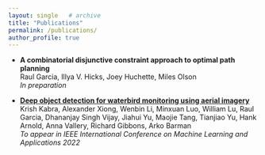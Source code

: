 ```yaml
---
layout: single   # archive
title: "Publications"
permalink: /publications/
author_profile: true
---
```


<!-- {% if author.googlescholar %}
  You can also find my articles on <u><a href="{{author.googlescholar}}">my Google Scholar profile</a>.</u>
{% endif %}

{% include base_path %}

{% for post in site.publications reversed %}
  {% include archive-single.html %}
{% endfor %} -->


<!-- A complete list of publications is available on my [Google Scholar page](https://scholar.google.com/citations?user=nA29Z5YAAAAJ&hl=en/). -->

<!-- Preprints from 2015 and after are also available on [arXiv](https://arxiv.org/a/chan_j_3.html). -->


* **A combinatorial disjunctive constraint approach to optimal path planning**  <br />
  Raul Garcia, Illya V. Hicks, Joey Huchette, Miles Olson  <br />
  _In preparation_

* [**Deep object detection for waterbird monitoring using aerial imagery**](https://arxiv.org/abs/2210.04868)  <br />
  Krish Kabra, Alexander Xiong, Wenbin Li, Minxuan Luo, William Lu, Raul Garcia, Dhananjay Singh Vijay, Jiahui Yu, Maojie Tang, Tianjiao Yu, Hank Arnold, Anna Vallery, Richard Gibbons, Arko Barman  <br />
  _To appear in IEEE International Conference on Machine Learning and Applications 2022_
